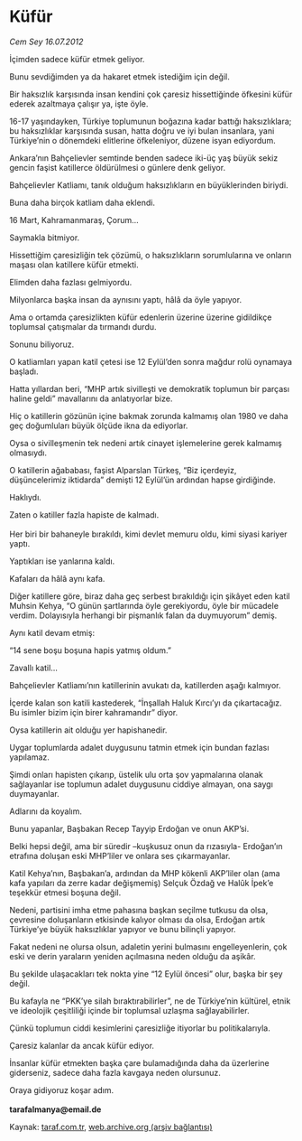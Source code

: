 # Küfür

*Cem Sey 16.07.2012*

<div class="yazi"><p>İçimden sadece küfür etmek geliyor.</p>
<p>Bunu sevdiğimden ya da hakaret etmek istediğim için değil.</p>
<p>Bir haksızlık karşısında insan kendini çok çaresiz hissettiğinde öfkesini küfür ederek azaltmaya çalışır ya, işte öyle.</p>
<p>16-17 yaşındayken, Türkiye toplumunun boğazına kadar battığı haksızlıklara; bu haksızlıklar karşısında susan, hatta doğru ve iyi bulan insanlara, yani Türkiye’nin o dönemdeki elitlerine öfkeleniyor, düzene isyan ediyordum.</p>
<p>Ankara’nın Bahçelievler semtinde benden sadece iki-üç yaş büyük sekiz gencin faşist katillerce öldürülmesi o günlere denk geliyor.</p>
<p>Bahçelievler Katliamı, tanık olduğum haksızlıkların en büyüklerinden biriydi.</p>
<p>Buna daha birçok katliam daha eklendi.</p>
<p>16 Mart, Kahramanmaraş, Çorum...</p>
<p>Saymakla bitmiyor.</p>
<p>Hissettiğim çaresizliğin tek çözümü, o haksızlıkların sorumlularına ve onların maşası olan katillere küfür etmekti.</p>
<p>Elimden daha fazlası gelmiyordu.</p>
<p>Milyonlarca başka insan da aynısını yaptı, hâlâ da öyle yapıyor.</p>
<p>Ama o ortamda çaresizlikten küfür edenlerin üzerine üzerine gidildikçe toplumsal çatışmalar da tırmandı durdu.</p>
<p>Sonunu biliyoruz.</p>
<p>O katliamları yapan katil çetesi ise 12 Eylül’den sonra mağdur rolü oynamaya başladı.</p>
<p>Hatta yıllardan beri, “MHP artık sivilleşti ve demokratik toplumun bir parçası haline geldi” mavallarını da anlatıyorlar bize.</p>
<p>Hiç o katillerin gözünün içine bakmak zorunda kalmamış olan 1980 ve daha geç doğumluları büyük ölçüde ikna da ediyorlar.</p>
<p>Oysa o sivilleşmenin tek nedeni artık cinayet işlemelerine gerek kalmamış olmasıydı.</p>
<p>O katillerin ağababası, faşist Alparslan Türkeş, “Biz içerdeyiz, düşüncelerimiz iktidarda” demişti 12 Eylül’ün ardından hapse girdiğinde.</p>
<p>Haklıydı.</p>
<p>Zaten o katiller fazla hapiste de kalmadı.<br/><br/>Her biri bir bahaneyle bırakıldı, kimi devlet memuru oldu, kimi siyasi kariyer yaptı.</p>
<p>Yaptıkları ise yanlarına kaldı.</p>
<p>Kafaları da hâlâ aynı kafa.</p>
<p>Diğer katillere göre, biraz daha geç serbest bırakıldığı için şikâyet eden katil Muhsin Kehya, “O günün şartlarında öyle gerekiyordu, öyle bir mücadele verdim. Dolayısıyla herhangi bir pişmanlık falan da duymuyorum” demiş.</p>
<p>Aynı katil devam etmiş:</p>
<p>“14 sene boşu boşuna hapis yatmış oldum.”</p>
<p>Zavallı katil...</p>
<p>Bahçelievler Katliamı’nın katillerinin avukatı da, katillerden aşağı kalmıyor. </p>
<p>İçerde kalan son katili kastederek, “İnşallah Haluk Kırcı’yı da çıkartacağız. Bu isimler bizim için birer kahramandır” diyor.</p>
<p>Oysa katillerin ait olduğu yer hapishanedir. </p>
<p>Uygar toplumlarda adalet duygusunu tatmin etmek için bundan fazlası yapılamaz.</p>
<p>Şimdi onları hapisten çıkarıp, üstelik ulu orta şov yapmalarına olanak sağlayanlar ise toplumun adalet duygusunu ciddiye almayan, ona saygı duymayanlar.</p>
<p>Adlarını da koyalım.</p>
<p>Bunu yapanlar, Başbakan Recep Tayyip Erdoğan ve onun AKP’si.</p>
<p>Belki hepsi değil, ama bir süredir –kuşkusuz onun da rızasıyla- Erdoğan’ın etrafına doluşan eski MHP’liler ve onlara ses çıkarmayanlar.</p>
<p>Katil Kehya’nın, Başbakan’a, ardından da MHP kökenli AKP’liler olan (ama kafa yapıları da zerre kadar değişmemiş) Selçuk Özdağ ve Halûk İpek’e teşekkür etmesi boşuna değil.</p>
<p>Nedeni, partisini imha etme pahasına başkan seçilme tutkusu da olsa, çevresine doluşanların etkisinde kalıyor olması da olsa, Erdoğan artık Türkiye’ye büyük haksızlıklar yapıyor ve bunu bilinçli yapıyor. </p>
<p>Fakat nedeni ne olursa olsun, adaletin yerini bulmasını engelleyenlerin, çok eski ve derin yaraların yeniden açılmasına neden olduğu da aşikâr.</p>
<p>Bu şekilde ulaşacakları tek nokta yine “12 Eylül öncesi” olur, başka bir şey değil.</p>
<p>Bu kafayla ne “PKK’ye silah bıraktırabilirler”, ne de Türkiye’nin kültürel, etnik ve ideolojik çeşitliliği içinde bir toplumsal uzlaşma sağlayabilirler.</p>
<p>Çünkü toplumun ciddi kesimlerini çaresizliğe itiyorlar bu politikalarıyla.</p>
<p>Çaresiz kalanlar da ancak küfür ediyor.</p>
<p>İnsanlar küfür etmekten başka çare bulamadığında daha da üzerlerine giderseniz, sadece daha fazla kavgaya neden olursunuz.</p>
<p>Oraya gidiyoruz koşar adım.<br/><b><br/>tarafalmanya@email.de</b></p>
</div>

Kaynak: [taraf.com.tr](http://www.taraf.com.tr/cem-sey/makale-kufur.htm), [web.archive.org (arşiv bağlantısı)](http://web.archive.org/web/20131107130101/http://www.taraf.com.tr/cem-sey/makale-kufur.htm)
